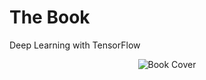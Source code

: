 # The Book
Deep Learning with TensorFlow

<center>

![Book Cover](https://pbs.twimg.com/media/DXQHXOtVoAEO4T_.jpg:large)

</center>
